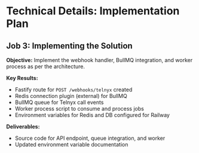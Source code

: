# Technical Details: Implementation Plan

## Job 3: Implementing the Solution

**Objective:**
Implement the webhook handler, BullMQ integration, and worker process as per the architecture.

**Key Results:**

- Fastify route for `POST /webhooks/telnyx` created
- Redis connection plugin (external) for BullMQ
- BullMQ queue for Telnyx call events
- Worker process script to consume and process jobs
- Environment variables for Redis and DB configured for Railway

**Deliverables:**

- Source code for API endpoint, queue integration, and worker
- Updated environment variable documentation
